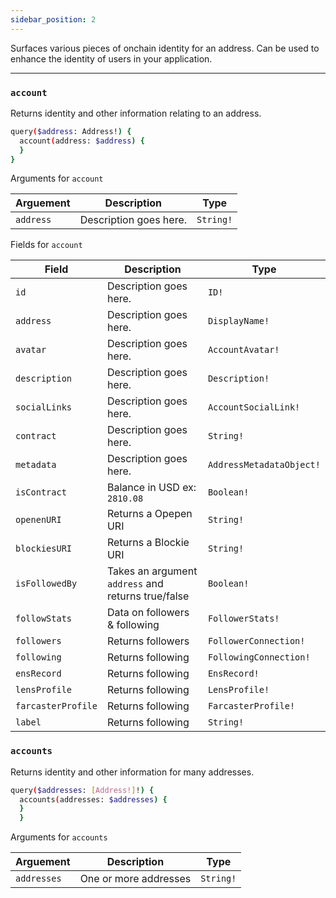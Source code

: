 ```yaml
---
sidebar_position: 2
---
```


Surfaces various pieces of onchain identity for an address. Can be used to enhance the identity of users in your application.

---

### `account`

Returns identity and other information relating to an address.

```sh
query($address: Address!) {
  account(address: $address) {
  }
}
```

Arguments for `account`

| Arguement      | Description | Type |
| ----------- | ----------- | ----------- |
| `address`      | Description goes here.       | `String!` | 

Fields for `account`

| Field      | Description | Type |
| ----------- | ----------- | ----------- |
| `id`      | Description goes here.       | `ID!`       |
| `address`      | Description goes here.       | `DisplayName!` | 
| `avatar`      | Description goes here.       | `AccountAvatar!` | 
| `description`      | Description goes here.       | `Description!` | 
| `socialLinks`      | Description goes here.       | `AccountSocialLink!` | 
| `contract`      | Description goes here.       | `String!` | 
| `metadata`      | Description goes here.       | `AddressMetadataObject!` | 
| `isContract`      | Balance in USD ex: `2810.08`      | `Boolean!` | 
| `openenURI`      | Returns a Opepen URI       | `String!` | 
| `blockiesURI`      | Returns a Blockie URI        | `String!` | 
| `isFollowedBy`      | Takes an argument `address` and returns true/false       | `Boolean!` | 
| `followStats`      | Data on followers & following     | `FollowerStats!` | 
| `followers`      | Returns followers     | `FollowerConnection!` | 
| `following`      | Returns following     | `FollowingConnection!` | 
| `ensRecord`      | Returns following     | `EnsRecord!` | 
| `lensProfile`      | Returns following     | `LensProfile!` | 
| `farcasterProfile`      | Returns following     | `FarcasterProfile!` | 
| `label`      | Returns following     | `String!` | 

### `accounts`

Returns identity and other information for many addresses.

```sh
query($addresses: [Address!]!) {
  accounts(addresses: $addresses) {
  }
  }
```

Arguments for `accounts`

| Arguement      | Description | Type |
| ----------- | ----------- | ----------- |
| `addresses`      | One or more addresses      | `String!` | 
